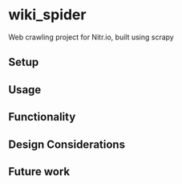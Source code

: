 # wiki_spider
Web crawling project for Nitr.io, built using scrapy

## Setup

## Usage

## Functionality

## Design Considerations

## Future work
